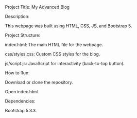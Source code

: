 Project Title: My Advanced Blog


Description:

This webpage was built using HTML, CSS, JS, and Bootstrap 5.


Project Structure:

index.html: The main HTML file for the webpage.

css/styles.css: Custom CSS styles for the blog.

js/script.js: JavaScript for interactivity (back-to-top button).


How to Run:

Download or clone the repository.

Open index.html.


Dependencies:

Bootstrap 5.3.3.
